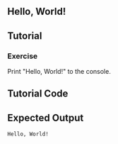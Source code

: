 Hello, World!
-------------

Tutorial
--------



### Exercise

Print "Hello, World!" to the console.

Tutorial Code
-------------


Expected Output
---------------

	Hello, World!
